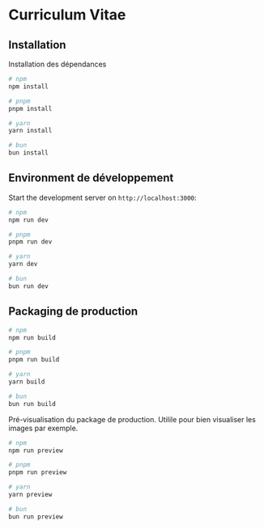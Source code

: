 # Curriculum Vitae

## Installation

Installation des dépendances

```bash
# npm
npm install

# pnpm
pnpm install

# yarn
yarn install

# bun
bun install
```

## Environment de développement

Start the development server on `http://localhost:3000`:

```bash
# npm
npm run dev

# pnpm
pnpm run dev

# yarn
yarn dev

# bun
bun run dev
```

## Packaging de production



```bash
# npm
npm run build

# pnpm
pnpm run build

# yarn
yarn build

# bun
bun run build
```

Pré-visualisation du package de production. Utilile pour bien visualiser les images par exemple.

```bash
# npm
npm run preview

# pnpm
pnpm run preview

# yarn
yarn preview

# bun
bun run preview
```

